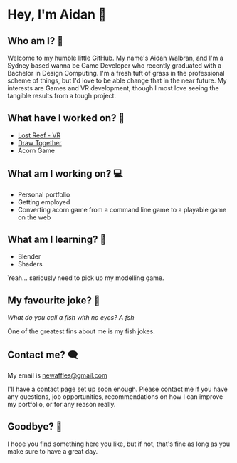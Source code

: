 # Hey, I'm Aidan 🦊

## Who am I? 🙌
Welcome to my humble little GitHub. My name's Aidan Walbran, and I'm a Sydney based wanna be Game Developer who recently graduated with a Bachelor in Design Computing. I'm a fresh tuft of grass in the professional scheme of things, but I'd love to be able change that in the near future. My interests are Games and VR development, though I most love seeing the tangible results from a tough project.

## What have I worked on? 💼
- [Lost Reef - VR](https://github.com/NeWaffless/VR_Lost-Reef)
- [Draw Together](https://github.com/NeWaffless/Draw-Together)
- Acorn Game

## What am I working on? 💻
- Personal portfolio
- Getting employed
- Converting acorn game from a command line game to a playable game on the web

## What am I learning? 💭
- Blender
- Shaders

Yeah... seriously need to pick up my modelling game.

## My favourite joke? 🐳
_What do you call a fish with no eyes? A fsh_

One of the greatest fins about me is my fish jokes.

## Contact me? 🗨️
My email is newaffles@gmail.com

I'll have a contact page set up soon enough. Please contact me if you have any questions, job opportunities, recommendations on how I can improve my portfolio, or for any reason really.


## Goodbye? 👋
I hope you find something here you like, but if not, that's fine as long as you make sure to have a great day.
